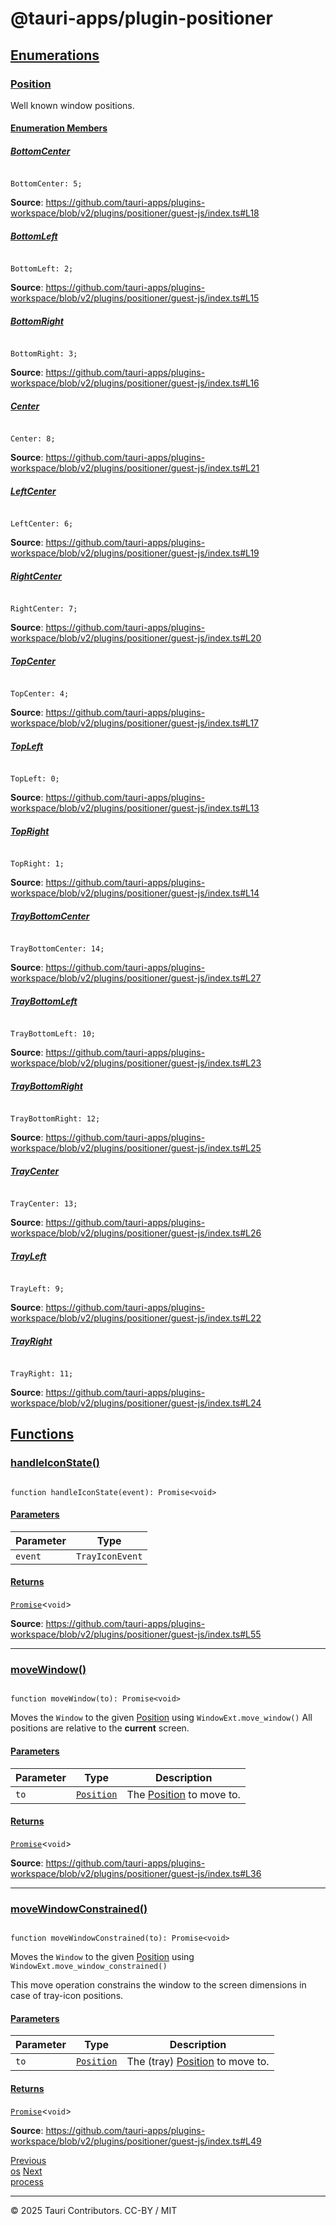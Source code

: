 # @tauri-apps/plugin-positioner

## [Enumerations](#enumerations)

### [Position](#position)

Well known window positions.

#### [Enumeration Members](#enumeration-members)

##### [BottomCenter](#bottomcenter)

```

BottomCenter: 5;

```

**Source**: <https://github.com/tauri-apps/plugins-workspace/blob/v2/plugins/positioner/guest-js/index.ts#L18>

##### [BottomLeft](#bottomleft)

```

BottomLeft: 2;

```

**Source**: <https://github.com/tauri-apps/plugins-workspace/blob/v2/plugins/positioner/guest-js/index.ts#L15>

##### [BottomRight](#bottomright)

```

BottomRight: 3;

```

**Source**: <https://github.com/tauri-apps/plugins-workspace/blob/v2/plugins/positioner/guest-js/index.ts#L16>

##### [Center](#center)

```

Center: 8;

```

**Source**: <https://github.com/tauri-apps/plugins-workspace/blob/v2/plugins/positioner/guest-js/index.ts#L21>

##### [LeftCenter](#leftcenter)

```

LeftCenter: 6;

```

**Source**: <https://github.com/tauri-apps/plugins-workspace/blob/v2/plugins/positioner/guest-js/index.ts#L19>

##### [RightCenter](#rightcenter)

```

RightCenter: 7;

```

**Source**: <https://github.com/tauri-apps/plugins-workspace/blob/v2/plugins/positioner/guest-js/index.ts#L20>

##### [TopCenter](#topcenter)

```

TopCenter: 4;

```

**Source**: <https://github.com/tauri-apps/plugins-workspace/blob/v2/plugins/positioner/guest-js/index.ts#L17>

##### [TopLeft](#topleft)

```

TopLeft: 0;

```

**Source**: <https://github.com/tauri-apps/plugins-workspace/blob/v2/plugins/positioner/guest-js/index.ts#L13>

##### [TopRight](#topright)

```

TopRight: 1;

```

**Source**: <https://github.com/tauri-apps/plugins-workspace/blob/v2/plugins/positioner/guest-js/index.ts#L14>

##### [TrayBottomCenter](#traybottomcenter)

```

TrayBottomCenter: 14;

```

**Source**: <https://github.com/tauri-apps/plugins-workspace/blob/v2/plugins/positioner/guest-js/index.ts#L27>

##### [TrayBottomLeft](#traybottomleft)

```

TrayBottomLeft: 10;

```

**Source**: <https://github.com/tauri-apps/plugins-workspace/blob/v2/plugins/positioner/guest-js/index.ts#L23>

##### [TrayBottomRight](#traybottomright)

```

TrayBottomRight: 12;

```

**Source**: <https://github.com/tauri-apps/plugins-workspace/blob/v2/plugins/positioner/guest-js/index.ts#L25>

##### [TrayCenter](#traycenter)

```

TrayCenter: 13;

```

**Source**: <https://github.com/tauri-apps/plugins-workspace/blob/v2/plugins/positioner/guest-js/index.ts#L26>

##### [TrayLeft](#trayleft)

```

TrayLeft: 9;

```

**Source**: <https://github.com/tauri-apps/plugins-workspace/blob/v2/plugins/positioner/guest-js/index.ts#L22>

##### [TrayRight](#trayright)

```

TrayRight: 11;

```

**Source**: <https://github.com/tauri-apps/plugins-workspace/blob/v2/plugins/positioner/guest-js/index.ts#L24>

## [Functions](#functions)

### [handleIconState()](#handleiconstate)

```

function handleIconState(event): Promise<void>

```

#### [Parameters](#parameters)

| Parameter | Type |
| --- | --- |
| `event` | `TrayIconEvent` |

#### [Returns](#returns)

[`Promise`](https://developer.mozilla.org/docs/Web/JavaScript/Reference/Global_Objects/Promise)<`void`>

**Source**: <https://github.com/tauri-apps/plugins-workspace/blob/v2/plugins/positioner/guest-js/index.ts#L55>

---

### [moveWindow()](#movewindow)

```

function moveWindow(to): Promise<void>

```

Moves the `Window` to the given [Position](positioner.md) using `WindowExt.move_window()`
All positions are relative to the **current** screen.

#### [Parameters](#parameters-1)

| Parameter | Type | Description |
| --- | --- | --- |
| `to` | [`Position`](positioner.md) | The [Position](positioner.md) to move to. |

#### [Returns](#returns-1)

[`Promise`](https://developer.mozilla.org/docs/Web/JavaScript/Reference/Global_Objects/Promise)<`void`>

**Source**: <https://github.com/tauri-apps/plugins-workspace/blob/v2/plugins/positioner/guest-js/index.ts#L36>

---

### [moveWindowConstrained()](#movewindowconstrained)

```

function moveWindowConstrained(to): Promise<void>

```

Moves the `Window` to the given [Position](positioner.md) using `WindowExt.move_window_constrained()`

This move operation constrains the window to the screen dimensions in case of
tray-icon positions.

#### [Parameters](#parameters-2)

| Parameter | Type | Description |
| --- | --- | --- |
| `to` | [`Position`](positioner.md) | The (tray) [Position](positioner.md) to move to. |

#### [Returns](#returns-2)

[`Promise`](https://developer.mozilla.org/docs/Web/JavaScript/Reference/Global_Objects/Promise)<`void`>

**Source**: <https://github.com/tauri-apps/plugins-workspace/blob/v2/plugins/positioner/guest-js/index.ts#L49>

[Previous   
 os](os.md)   [Next   
 process](process.md)

 

---

© 2025 Tauri Contributors. CC-BY / MIT